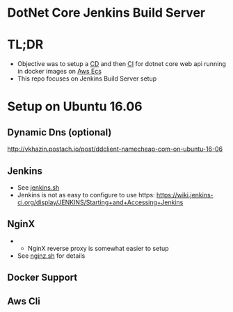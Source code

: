 # DotNet Core Jenkins Build Server #

# TL;DR
* Objective was to setup a [CD](https://en.wikipedia.org/wiki/Continuous_delivery) and then [CI](https://en.wikipedia.org/wiki/Continuous_integration) for dotnet core web api running in docker images on [Aws Ecs](http://docs.aws.amazon.com/AmazonECS/latest/developerguide/Welcome.html)
* This repo focuses on Jenkins Build Server setup

# Setup on Ubuntu 16.06

## Dynamic Dns (optional)
http://vkhazin.postach.io/post/ddclient-namecheap-com-on-ubuntu-16-06

## Jenkins
* See [jenkins.sh](https://github.com/vkhazin/dotnetcore-build-jenkins/blob/master/jenkins.sh)
* Jenkins is not as easy to configure to use https: https://wiki.jenkins-ci.org/display/JENKINS/Starting+and+Accessing+Jenkins

## NginX
* * NginX reverse proxy is somewhat easier to setup
* See [nginz.sh](https://github.com/vkhazin/dotnetcore-build-jenkins/blob/master/nginz.sh) for details

## Docker Support


## Aws Cli
